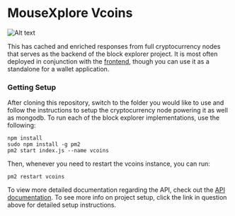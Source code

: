 # MouseXplore Vcoins
![Alt text](/logo.png?raw=true "Logo")


This has cached and enriched responses from full cryptocurrency nodes that serves as the backend of the block explorer project. It is most often deployed in conjunction with the [frontend](https://github.com/norestlabs/mousexplore-frontend), though you can use it as a standalone for a wallet application.

### Getting Setup

After cloning this repository, switch to the folder you would like to use and follow the instructions to setup the cryptocurrency node powering it as well as mongodb. To run each of the block explorer implementations, use the following:

```
npm install
sudo npm install -g pm2
pm2 start index.js --name vcoins
```

Then, whenever you need to restart the vcoins instance, you can run:

```
pm2 restart vcoins
```

To view more detailed documentation regarding the API, check out the [API documentation](https://github.com/norestlabs/mousexplore-vcoins/wiki). To see more info on project setup, click the link in question above for detailed setup instructions.
